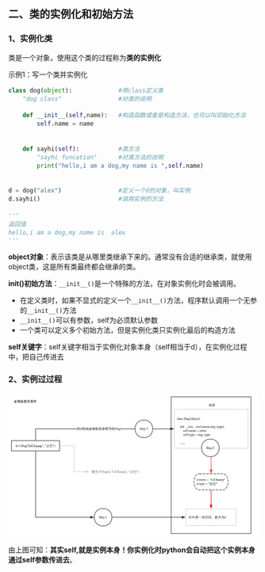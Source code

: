 ## 二、类的实例化和初始方法

### 1、实例化类

类是一个对象，使用这个类的过程称为**类的实例化**

示例1：写一个类并实例化

```python
class dog(object):             #用class定义类
    "dog class"                #对类的说明
 
    def __init__(self,name):   #构造函数或者是构造方法，也可以叫初始化方法
        self.name = name
 
 
    def sayhi(self):           #类方法
        "sayhi funcation"      #对类方法的说明
        print("hello,i am a dog,my name is ",self.name)
 
 
d = dog("alex")                #定义一个d的对象，叫实例
d.sayhi()                      #调用实例的方法

'''
返回值
hello,i am a dog,my name is  alex
'''
```

**object对象**：表示该类是从哪里类继承下来的。通常没有合适的继承类，就使用object类，这是所有类最终都会继承的类。

**init()初始方法**：`__init__()`是一个特殊的方法，在对象实例化时会被调用。

- 在定义类时，如果不显式的定义一个`__init__()`方法，程序默认调用一个无参的`__init__()`方法
- `__init__()`可以有参数，self为必须默认参数
- 一个类可以定义多个初始方法，但是实例化类只实例化最后的构造方法

**self关键字**：self关键字相当于实例化对象本身（self相当于d），在实例化过程中，把自己传进去

### 2、实例过过程

![images](./images/1.png)

由上图可知：**其实self,就是实例本身！你实例化时python会自动把这个实例本身通过self参数传进去**。

